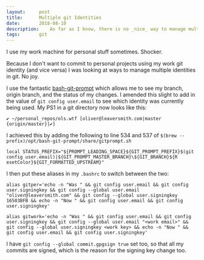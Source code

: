 ```yaml
---
layout:     post
title:      Multiple git Identities
date:       2018-08-10
description:    As far as I know, there is no _nice_ way to manage multiple identities in git, this is how I get round that
tags:       git
---
```


I use my work machine for personal stuff sometimes. Shocker.

Because I don't want to commit to personal projects using my work git identity (and vice versa) I was looking at ways to manage multiple identities in git. No joy.

I use the fantastic [bash-git-prompt](https://github.com/magicmonty/bash-git-prompt) which allows me to see my branch, origin branch, and the status of my changes. I amended this slight to add in the value of `git config user.email` to see which identity was currently being used. My PS1 in a git directory now looks like this:

```
✔ ~/personal_repos/ols.wtf [oliver@leaversmith.com|master {origin/master}|✔]
```

I achieved this by adding the following to line 534 and 537 of `$(brew --prefix)/opt/bash-git-prompt/share/gitprompt.sh`

```
local STATUS_PREFIX="${PROMPT_LEADING_SPACE}${GIT_PROMPT_PREFIX}$(git config user.email)|${GIT_PROMPT_MASTER_BRANCH}\${GIT_BRANCH}${R    esetColor}${GIT_FORMATTED_UPSTREAM}"
```

I then put these aliases in my `.bashrc` to switch between the two:

```
alias gitper='echo -n "Was " && git config user.email && git config user.signingkey && git config --global user.email "oliver@leaversmith.com" && git config --global user.signingkey 16503BFB && echo -n "Now " && git config user.email && git config user.signingkey'

alias gitwork='echo -n "Was " && git config user.email && git config user.signingkey && git config --global user.email "<work email>" && git config --global user.signingkey <work key> && echo -n "Now " && git config user.email && git config user.signingkey'
```

I have `git config --global commit.gpgsign true` set too, so that all my commits are signed, which is the reason for the signing key change too.
